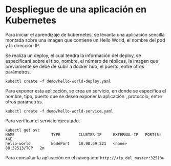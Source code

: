 # Despliegue de una aplicación en Kubernetes

Para iniciar el aprendizaje de kubernetes, se levanta una aplicación sencilla montada sobre una imagen que contiene un Hello World, el nombre del pod y la dirección IP. 

Se realiza un deploy, el cual tendrá la información del deploy, se especificará sobre el tipo, nombre, el número de réplicas, la imagen que previamente se debe de subir a docker hub, el puerto, entre otros parámetros. 
```
kubectl create -f demo/hello-world-deploy.yaml
```

Para exponer esta aplicación, se crea un servicio, en donde se especifica el nombre, tipo, puerto que se desea exponer la aplicación , protocolo, entre otros parámetros. 
```
kubectl create -f demo/hello-world-service.yaml
```

Para verificar el servicio ejecutado.
```
kubectl get svc 
NAME                TYPE        CLUSTER-IP     EXTERNAL-IP   PORT(S)        AGE
hello-world         NodePort    10.98.69.221   <none>        80:32513/TCP   2m
```

Para consultar la aplicación en el navegador `` http://<ip_del_master:32513> ``





